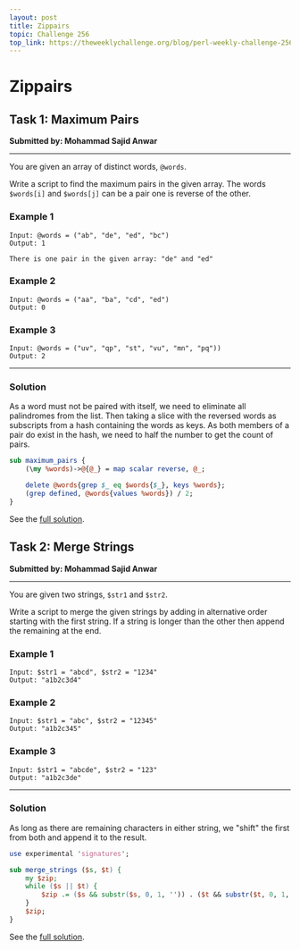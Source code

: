 ```yaml
---
layout: post
title: Zippairs
topic: Challenge 256
top_link: https://theweeklychallenge.org/blog/perl-weekly-challenge-256
---
```

# Zippairs

## Task 1: Maximum Pairs
**Submitted by: Mohammad Sajid Anwar**

---
You are given an array of distinct words, `@words`.

Write a script to find the maximum pairs in the given array. The words `$words[i]` and `$words[j]` can be a pair one is reverse of the other.

### Example 1
```
Input: @words = ("ab", "de", "ed", "bc")
Output: 1

There is one pair in the given array: "de" and "ed"
```
### Example 2
```
Input: @words = ("aa", "ba", "cd", "ed")
Output: 0
```
### Example 3
```
Input: @words = ("uv", "qp", "st", "vu", "mn", "pq"))
Output: 2
```
---
### Solution

As a word must not be paired with itself, we need to eliminate all palindromes from the list.
Then taking a slice with the reversed words as subscripts from a hash containing the words as keys.
As both members of a pair do exist in the hash, we need to half the number to get the count of pairs.

```perl
sub maximum_pairs {
    (\my %words)->@{@_} = map scalar reverse, @_;

    delete @words{grep $_ eq $words{$_}, keys %words};
    (grep defined, @words{values %words}) / 2;
}
```
See the [full solution](https://github.com/manwar/perlweeklychallenge-club/blob/master/challenge-256/jo-37/perl/ch-1.pl).
## Task 2: Merge Strings
**Submitted by: Mohammad Sajid Anwar**

---
You are given two strings, `$str1` and `$str2`.

Write a script to merge the given strings by adding in alternative order starting with the first string. If a string is longer than the other then append the remaining at the end.

### Example 1
```
Input: $str1 = "abcd", $str2 = "1234"
Output: "a1b2c3d4"
```
### Example 2
```
Input: $str1 = "abc", $str2 = "12345"
Output: "a1b2c345"
```
### Example 3
```
Input: $str1 = "abcde", $str2 = "123"
Output: "a1b2c3de"
```
---
### Solution
As long as there are remaining characters in either string, we "shift" the first from both and append it to the result.
```perl
use experimental 'signatures';

sub merge_strings ($s, $t) {
    my $zip;
	while ($s || $t) {
        $zip .= ($s && substr($s, 0, 1, '')) . ($t && substr($t, 0, 1, ''));
    }
    $zip;
}
```
See the [full solution](https://github.com/manwar/perlweeklychallenge-club/blob/master/challenge-256/jo-37/perl/ch-2.pl).
